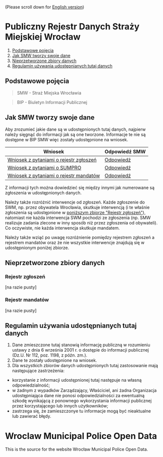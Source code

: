 (Please scroll down for [English version](#wroclaw-municipal-police-open-data))
# Publiczny Rejestr Danych Straży Miejskiej Wrocław

1. [Podstawowe pojęcia](#podstawowe-poj%C4%99cia)
1. [Jak SMW tworzy swoje dane](#jak-smw-tworzy-swoje-dane)
1. [Nieprzetworzone zbiory danych](#nieprzetworzone-zbiory-danych)
1. [Regulamin używania udostępnianych tutaj danych](#regulamin-u%C5%BCywania-udost%C4%99pnianych-tutaj-danych)

## Podstawowe pojęcia

> SMW - Straż Miejska Wrocławia

> BIP - Biuletyn Informacji Publicznej

## Jak SMW tworzy swoje dane

Aby zrozumieć jakie dane są w udostępnionych tutaj danych, najpierw należy sięgnąć do informacji jak są one tworzone. Informacje te nie są dostępne w BIP SMW więc zostały udostępnione na wniosek.

|Wniosek        |Odpowiedź SMW  |
| ------------- | ------------- |
|[Wniosek z pytaniami o rejestr zgłoszeń](requestForData/wniosek_rejestr_zgloszen.txt "z dnia 19 kwietnia 2018")|[Odpowiedź](requestForData/odpowiedz_rejestr_zgloszen.gif "z dnia 27 kwietnia 2018")|
|[Wniosek z pytaniami o SUMPRO](requestForData/wniosek_sumpro.txt "z dnia 28 kwietnia 2018")|[Odpowiedź](requestForData/odpowiedz_sumpro.gif "z dnia 11 maja 2018")|
|[Wniosek z pytaniami o rejestr mandatów](requestForData/wniosek_rejestr_mandatow.txt "z dnia 15 maja 2018")|[Odpowiedź](requestForData/odpowiedz_rejestr_mandatow.gif "z dnia 25 maja 2018")|

Z informacji tych można dowiedzieć się między innymi jak numerowane są zgłoszenia w udostępnionych danych.

Należy także rozróżnić interwencje od zgłoszeń. Każde zgłoszenie do SWM, np. przez obywatela Wrocławia, skutkuje interwencją (i te właśnie zgłoszenia są udostępnione w [poniższym zbiorze "Rejestr zgłoszeń"](#rejestr-zg%C5%82osze%C5%84)), natomiast nie każda interwencja SWM pochodzi ze zgłoszenia (np. SMW realizuje zadania zlecone w inny sposób niż przez zgłoszenia od obywateli). Co oczywiste, nie każda interwencja skutkuje mandatem.

Należy także wziąć po uwagę rozróżnienie pomiędzy rejestrem zgłoszeń a rejestrem mandatów oraz że nie wszystkie interwencje znajdują się w udostępnionym poniżej zbiorze.

## Nieprzetworzone zbiory danych

### Rejestr zgłoszeń

[na razie pusty]

### Rejestr mandatów

[na razie pusty]

## Regulamin używania udostępnianych tutaj danych

1. Dane zmieszczone tutaj stanowią informację publiczną w rozumieniu ustawy z dnia 6 września 2001 r. o dostępie do informacji publicznej (Dz.U. Nr 112, poz. 1198, z późn. zm.).
1. Dane te zostały udostępnione na wniosek.
1. Dla wszystkich zbiorów danych udostępnionych tutaj zastosowanie mają następujące zastrzeżenia:
* korzystanie z informacji udostępnionej tutaj następuje na własną odpowiedzialność;
* w żadnym z wypadków Zarządzający, Właściciel, ani żadna Organizacja udostępniająca dane nie ponosi odpowiedzialności za ewentualną szkodę wynikającą z ponownego wykorzystania informacji publicznej przez korzystającego lub innych użytkowników;
* zastrzega się, że zamieszczonye tu informacje mogą być nieaktualne lub zawierać błędy.

# Wroclaw Municipal Police Open Data
This is the source for the website Wrocław Municipal Police Open Data.
